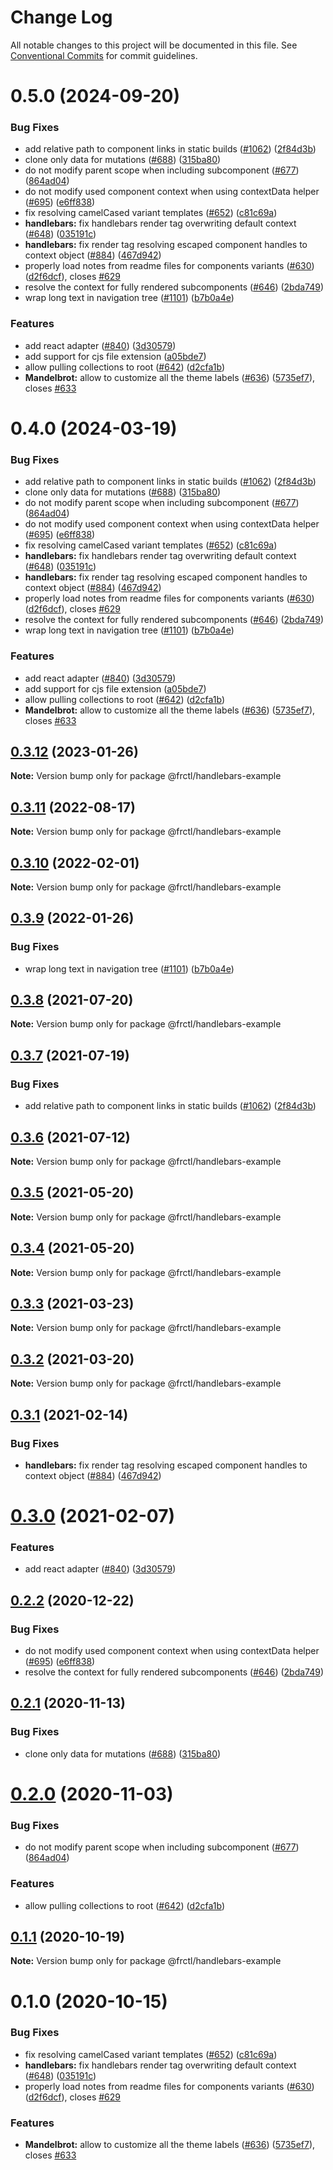 # Change Log

All notable changes to this project will be documented in this file.
See [Conventional Commits](https://conventionalcommits.org) for commit guidelines.

# 0.5.0 (2024-09-20)

### Bug Fixes

-   add relative path to component links in static builds ([#1062](https://github.com/sitepark/fractality/issues/1062)) ([2f84d3b](https://github.com/sitepark/fractality/commit/2f84d3b84498c238d28c2ca1021daf89aff879be))
-   clone only data for mutations ([#688](https://github.com/sitepark/fractality/issues/688)) ([315ba80](https://github.com/sitepark/fractality/commit/315ba8010ed33a7e3314376c108b39f68c7d4435))
-   do not modify parent scope when including subcomponent ([#677](https://github.com/sitepark/fractality/issues/677)) ([864ad04](https://github.com/sitepark/fractality/commit/864ad04faf3dfa4d2397091d991d2edb6e20d52f))
-   do not modify used component context when using contextData helper ([#695](https://github.com/sitepark/fractality/issues/695)) ([e6ff838](https://github.com/sitepark/fractality/commit/e6ff8383b4ebc2b93d70a8a176c30c49d3581139))
-   fix resolving camelCased variant templates ([#652](https://github.com/sitepark/fractality/issues/652)) ([c81c69a](https://github.com/sitepark/fractality/commit/c81c69ae5237f3027e70089a6918221513d7f106))
-   **handlebars:** fix handlebars render tag overwriting default context ([#648](https://github.com/sitepark/fractality/issues/648)) ([035191c](https://github.com/sitepark/fractality/commit/035191c7b2cd97d928143b312f428b75b1629ff6))
-   **handlebars:** fix render tag resolving escaped component handles to context object ([#884](https://github.com/sitepark/fractality/issues/884)) ([467d942](https://github.com/sitepark/fractality/commit/467d942f089d81b955e4ce514d3c69bd1ce9c177))
-   properly load notes from readme files for components variants ([#630](https://github.com/sitepark/fractality/issues/630)) ([d2f6dcf](https://github.com/sitepark/fractality/commit/d2f6dcffeefe25f3e9f0d272c0b0bdd9590779bf)), closes [#629](https://github.com/sitepark/fractality/issues/629)
-   resolve the context for fully rendered subcomponents ([#646](https://github.com/sitepark/fractality/issues/646)) ([2bda749](https://github.com/sitepark/fractality/commit/2bda749f003b29ee9f24021db639602aae1868df))
-   wrap long text in navigation tree ([#1101](https://github.com/sitepark/fractality/issues/1101)) ([b7b0a4e](https://github.com/sitepark/fractality/commit/b7b0a4eff65a1bc601391cb483af38ea87109eb9))

### Features

-   add react adapter ([#840](https://github.com/sitepark/fractality/issues/840)) ([3d30579](https://github.com/sitepark/fractality/commit/3d30579c99c14872420d43d834f04bcb7f36fb94))
-   add support for cjs file extension ([a05bde7](https://github.com/sitepark/fractality/commit/a05bde7c8cb2788e296f5ffda859e46debbbcd39))
-   allow pulling collections to root ([#642](https://github.com/sitepark/fractality/issues/642)) ([d2cfa1b](https://github.com/sitepark/fractality/commit/d2cfa1b6a76ca2328967374c62f4e35ca10cb758))
-   **Mandelbrot:** allow to customize all the theme labels ([#636](https://github.com/sitepark/fractality/issues/636)) ([5735ef7](https://github.com/sitepark/fractality/commit/5735ef7a9745cbf2fe4e4ca7eb31837fb2a4494e)), closes [#633](https://github.com/sitepark/fractality/issues/633)

# 0.4.0 (2024-03-19)

### Bug Fixes

-   add relative path to component links in static builds ([#1062](https://github.com/sitepark/fractality/issues/1062)) ([2f84d3b](https://github.com/sitepark/fractality/commit/2f84d3b84498c238d28c2ca1021daf89aff879be))
-   clone only data for mutations ([#688](https://github.com/sitepark/fractality/issues/688)) ([315ba80](https://github.com/sitepark/fractality/commit/315ba8010ed33a7e3314376c108b39f68c7d4435))
-   do not modify parent scope when including subcomponent ([#677](https://github.com/sitepark/fractality/issues/677)) ([864ad04](https://github.com/sitepark/fractality/commit/864ad04faf3dfa4d2397091d991d2edb6e20d52f))
-   do not modify used component context when using contextData helper ([#695](https://github.com/sitepark/fractality/issues/695)) ([e6ff838](https://github.com/sitepark/fractality/commit/e6ff8383b4ebc2b93d70a8a176c30c49d3581139))
-   fix resolving camelCased variant templates ([#652](https://github.com/sitepark/fractality/issues/652)) ([c81c69a](https://github.com/sitepark/fractality/commit/c81c69ae5237f3027e70089a6918221513d7f106))
-   **handlebars:** fix handlebars render tag overwriting default context ([#648](https://github.com/sitepark/fractality/issues/648)) ([035191c](https://github.com/sitepark/fractality/commit/035191c7b2cd97d928143b312f428b75b1629ff6))
-   **handlebars:** fix render tag resolving escaped component handles to context object ([#884](https://github.com/sitepark/fractality/issues/884)) ([467d942](https://github.com/sitepark/fractality/commit/467d942f089d81b955e4ce514d3c69bd1ce9c177))
-   properly load notes from readme files for components variants ([#630](https://github.com/sitepark/fractality/issues/630)) ([d2f6dcf](https://github.com/sitepark/fractality/commit/d2f6dcffeefe25f3e9f0d272c0b0bdd9590779bf)), closes [#629](https://github.com/sitepark/fractality/issues/629)
-   resolve the context for fully rendered subcomponents ([#646](https://github.com/sitepark/fractality/issues/646)) ([2bda749](https://github.com/sitepark/fractality/commit/2bda749f003b29ee9f24021db639602aae1868df))
-   wrap long text in navigation tree ([#1101](https://github.com/sitepark/fractality/issues/1101)) ([b7b0a4e](https://github.com/sitepark/fractality/commit/b7b0a4eff65a1bc601391cb483af38ea87109eb9))

### Features

-   add react adapter ([#840](https://github.com/sitepark/fractality/issues/840)) ([3d30579](https://github.com/sitepark/fractality/commit/3d30579c99c14872420d43d834f04bcb7f36fb94))
-   add support for cjs file extension ([a05bde7](https://github.com/sitepark/fractality/commit/a05bde7c8cb2788e296f5ffda859e46debbbcd39))
-   allow pulling collections to root ([#642](https://github.com/sitepark/fractality/issues/642)) ([d2cfa1b](https://github.com/sitepark/fractality/commit/d2cfa1b6a76ca2328967374c62f4e35ca10cb758))
-   **Mandelbrot:** allow to customize all the theme labels ([#636](https://github.com/sitepark/fractality/issues/636)) ([5735ef7](https://github.com/sitepark/fractality/commit/5735ef7a9745cbf2fe4e4ca7eb31837fb2a4494e)), closes [#633](https://github.com/sitepark/fractality/issues/633)

## [0.3.12](https://github.com/frctl/fractal/compare/@frctl/handlebars-example@0.3.11...@frctl/handlebars-example@0.3.12) (2023-01-26)

**Note:** Version bump only for package @frctl/handlebars-example

## [0.3.11](https://github.com/frctl/fractal/compare/@frctl/handlebars-example@0.3.10...@frctl/handlebars-example@0.3.11) (2022-08-17)

**Note:** Version bump only for package @frctl/handlebars-example

## [0.3.10](https://github.com/frctl/fractal/compare/@frctl/handlebars-example@0.3.9...@frctl/handlebars-example@0.3.10) (2022-02-01)

**Note:** Version bump only for package @frctl/handlebars-example

## [0.3.9](https://github.com/frctl/fractal/compare/@frctl/handlebars-example@0.3.8...@frctl/handlebars-example@0.3.9) (2022-01-26)

### Bug Fixes

-   wrap long text in navigation tree ([#1101](https://github.com/frctl/fractal/issues/1101)) ([b7b0a4e](https://github.com/frctl/fractal/commit/b7b0a4eff65a1bc601391cb483af38ea87109eb9))

## [0.3.8](https://github.com/frctl/fractal/compare/@frctl/handlebars-example@0.3.7...@frctl/handlebars-example@0.3.8) (2021-07-20)

**Note:** Version bump only for package @frctl/handlebars-example

## [0.3.7](https://github.com/frctl/fractal/compare/@frctl/handlebars-example@0.3.6...@frctl/handlebars-example@0.3.7) (2021-07-19)

### Bug Fixes

-   add relative path to component links in static builds ([#1062](https://github.com/frctl/fractal/issues/1062)) ([2f84d3b](https://github.com/frctl/fractal/commit/2f84d3b84498c238d28c2ca1021daf89aff879be))

## [0.3.6](https://github.com/frctl/fractal/compare/@frctl/handlebars-example@0.3.5...@frctl/handlebars-example@0.3.6) (2021-07-12)

**Note:** Version bump only for package @frctl/handlebars-example

## [0.3.5](https://github.com/frctl/fractal/compare/@frctl/handlebars-example@0.3.4...@frctl/handlebars-example@0.3.5) (2021-05-20)

**Note:** Version bump only for package @frctl/handlebars-example

## [0.3.4](https://github.com/frctl/fractal/compare/@frctl/handlebars-example@0.3.3...@frctl/handlebars-example@0.3.4) (2021-05-20)

**Note:** Version bump only for package @frctl/handlebars-example

## [0.3.3](https://github.com/frctl/fractal/compare/@frctl/handlebars-example@0.3.2...@frctl/handlebars-example@0.3.3) (2021-03-23)

**Note:** Version bump only for package @frctl/handlebars-example

## [0.3.2](https://github.com/frctl/fractal/compare/@frctl/handlebars-example@0.3.1...@frctl/handlebars-example@0.3.2) (2021-03-20)

**Note:** Version bump only for package @frctl/handlebars-example

## [0.3.1](https://github.com/frctl/fractal/compare/@frctl/handlebars-example@0.3.0...@frctl/handlebars-example@0.3.1) (2021-02-14)

### Bug Fixes

-   **handlebars:** fix render tag resolving escaped component handles to context object ([#884](https://github.com/frctl/fractal/issues/884)) ([467d942](https://github.com/frctl/fractal/commit/467d942f089d81b955e4ce514d3c69bd1ce9c177))

# [0.3.0](https://github.com/frctl/fractal/compare/@frctl/handlebars-example@0.2.2...@frctl/handlebars-example@0.3.0) (2021-02-07)

### Features

-   add react adapter ([#840](https://github.com/frctl/fractal/issues/840)) ([3d30579](https://github.com/frctl/fractal/commit/3d30579c99c14872420d43d834f04bcb7f36fb94))

## [0.2.2](https://github.com/frctl/fractal/compare/@frctl/handlebars-example@0.2.1...@frctl/handlebars-example@0.2.2) (2020-12-22)

### Bug Fixes

-   do not modify used component context when using contextData helper ([#695](https://github.com/frctl/fractal/issues/695)) ([e6ff838](https://github.com/frctl/fractal/commit/e6ff8383b4ebc2b93d70a8a176c30c49d3581139))
-   resolve the context for fully rendered subcomponents ([#646](https://github.com/frctl/fractal/issues/646)) ([2bda749](https://github.com/frctl/fractal/commit/2bda749f003b29ee9f24021db639602aae1868df))

## [0.2.1](https://github.com/frctl/fractal/compare/@frctl/handlebars-example@0.2.0...@frctl/handlebars-example@0.2.1) (2020-11-13)

### Bug Fixes

-   clone only data for mutations ([#688](https://github.com/frctl/fractal/issues/688)) ([315ba80](https://github.com/frctl/fractal/commit/315ba8010ed33a7e3314376c108b39f68c7d4435))

# [0.2.0](https://github.com/frctl/fractal/compare/@frctl/handlebars-example@0.1.1...@frctl/handlebars-example@0.2.0) (2020-11-03)

### Bug Fixes

-   do not modify parent scope when including subcomponent ([#677](https://github.com/frctl/fractal/issues/677)) ([864ad04](https://github.com/frctl/fractal/commit/864ad04faf3dfa4d2397091d991d2edb6e20d52f))

### Features

-   allow pulling collections to root ([#642](https://github.com/frctl/fractal/issues/642)) ([d2cfa1b](https://github.com/frctl/fractal/commit/d2cfa1b6a76ca2328967374c62f4e35ca10cb758))

## [0.1.1](https://github.com/frctl/fractal/compare/@frctl/handlebars-example@0.1.0...@frctl/handlebars-example@0.1.1) (2020-10-19)

**Note:** Version bump only for package @frctl/handlebars-example

# 0.1.0 (2020-10-15)

### Bug Fixes

-   fix resolving camelCased variant templates ([#652](https://github.com/frctl/fractal/issues/652)) ([c81c69a](https://github.com/frctl/fractal/commit/c81c69ae5237f3027e70089a6918221513d7f106))
-   **handlebars:** fix handlebars render tag overwriting default context ([#648](https://github.com/frctl/fractal/issues/648)) ([035191c](https://github.com/frctl/fractal/commit/035191c7b2cd97d928143b312f428b75b1629ff6))
-   properly load notes from readme files for components variants ([#630](https://github.com/frctl/fractal/issues/630)) ([d2f6dcf](https://github.com/frctl/fractal/commit/d2f6dcffeefe25f3e9f0d272c0b0bdd9590779bf)), closes [#629](https://github.com/frctl/fractal/issues/629)

### Features

-   **Mandelbrot:** allow to customize all the theme labels ([#636](https://github.com/frctl/fractal/issues/636)) ([5735ef7](https://github.com/frctl/fractal/commit/5735ef7a9745cbf2fe4e4ca7eb31837fb2a4494e)), closes [#633](https://github.com/frctl/fractal/issues/633)
